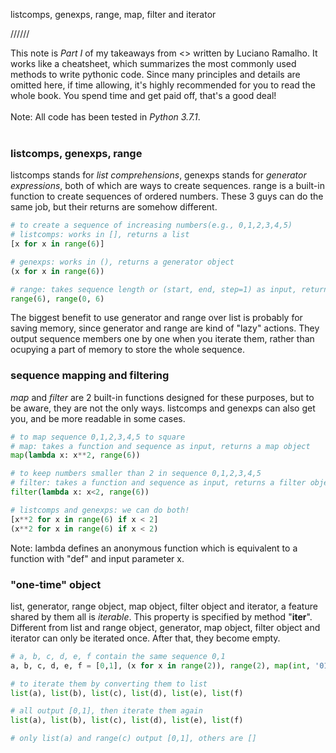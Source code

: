 
listcomps, genexps, range, map, filter and iterator


//////


This note is *Part I* of my takeaways from <<Fluent Python>> written by Luciano Ramalho. It works like a cheatsheet, which summarizes the most commonly used methods to write pythonic code. Since many principles and details are omitted here, if time allowing, it's highly recommended for you to read the whole book. You spend time and get paid off, that's a good deal!<br>
<br>
Note: All code has been tested in *Python 3.7.1*.<br>
<br>

### listcomps, genexps, range

listcomps stands for *list comprehensions*, genexps stands for *generator expressions*, both of which are ways to create sequences.
range is a built-in function to create sequences of ordered numbers. These 3 guys can do the same job, but their returns are somehow different.<br>

```python
# to create a sequence of increasing numbers(e.g., 0,1,2,3,4,5)
# listcomps: works in [], returns a list
[x for x in range(6)]

# genexps: works in (), returns a generator object
(x for x in range(6))

# range: takes sequence length or (start, end, step=1) as input, returns a range object
range(6), range(0, 6)
```

The biggest benefit to use generator and range over list is probably for saving memory, since generator and range are kind of "lazy" actions. They output sequence members one by one when you iterate them, rather than ocupying a part of memory to store the whole sequence.<br>

### sequence mapping and filtering

*map* and *filter* are 2 built-in functions designed for these purposes, but to be aware, they are not the only ways. listcomps and genexps can also get you, and be more readable in some cases.<br>

```python
# to map sequence 0,1,2,3,4,5 to square
# map: takes a function and sequence as input, returns a map object
map(lambda x: x**2, range(6))

# to keep numbers smaller than 2 in sequence 0,1,2,3,4,5
# filter: takes a function and sequence as input, returns a filter object
filter(lambda x: x<2, range(6))

# listcomps and genexps: we can do both!
[x**2 for x in range(6) if x < 2]
(x**2 for x in range(6) if x < 2)
```
Note: lambda defines an anonymous function which is equivalent to a function with "def" and input parameter x.<br>


### "one-time" object

list, generator, range object, map object, filter object and iterator, a feature shared by them all is *iterable*. This property is specified by method "__iter__". Different from list and range object, generator, map object, filter object and iterator can only be iterated once. After that, they become empty.<br>

```python
# a, b, c, d, e, f contain the same sequence 0,1
a, b, c, d, e, f = [0,1], (x for x in range(2)), range(2), map(int, '01'), filter(lambda x: x<2, range(3)), iter([0,1])

# to iterate them by converting them to list
list(a), list(b), list(c), list(d), list(e), list(f)

# all output [0,1], then iterate them again
list(a), list(b), list(c), list(d), list(e), list(f)

# only list(a) and range(c) output [0,1], others are []
```
